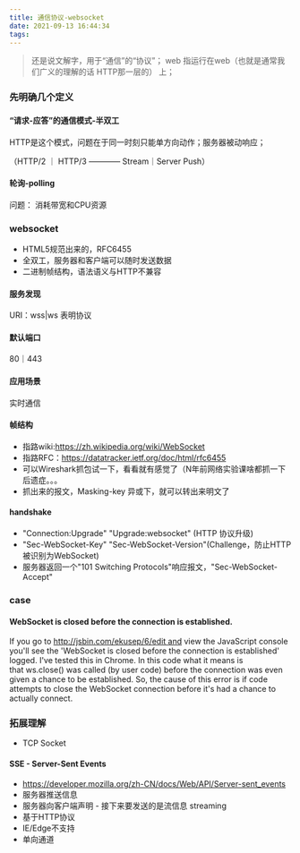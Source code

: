 ```yaml
---
title: 通信协议-websocket
date: 2021-09-13 16:44:34
tags:
---
```

> 还是说文解字，用于“通信”的“协议”； web 指运行在web（也就是通常我们广义的理解的话 HTTP那一层的） 上；

### 先明确几个定义

#### “请求-应答”的通信模式-半双工
HTTP是这个模式，问题在于同一时刻只能单方向动作；服务器被动响应；

（HTTP/2 ｜ HTTP/3  ———— Stream｜Server Push）

#### 轮询-polling
问题： 消耗带宽和CPU资源

### websocket
- HTML5规范出来的，RFC6455
- 全双工，服务器和客户端可以随时发送数据
- 二进制帧结构，语法语义与HTTP不兼容
#### 服务发现
URI：wss|ws 表明协议

#### 默认端口
80｜443

#### 应用场景
实时通信

#### 帧结构
- 指路wiki:https://zh.wikipedia.org/wiki/WebSocket
- 指路RFC：https://datatracker.ietf.org/doc/html/rfc6455
- 可以Wireshark抓包试一下，看看就有感觉了（N年前网络实验课啥都抓一下后遗症。。。
- 抓出来的报文，Masking-key 异或下，就可以转出来明文了

#### handshake
- "Connection:Upgrade" "Upgrade:websocket" (HTTP 协议升级)
- "Sec-WebSocket-Key" "Sec-WebSocket-Version"(Challenge，防止HTTP被识别为WebSocket)
- 服务器返回一个"101 Switching Protocols"响应报文，"Sec-WebSocket-Accept"

### case
#### WebSocket is closed before the connection is established.

If you go to http://jsbin.com/ekusep/6/edit and view the JavaScript console you'll see the 'WebSocket is closed before the connection is established' logged. I've tested this in Chrome.
In this code what it means is that ws.close() was called (by user code) before the connection was even given a chance to be established.
So, the cause of this error is if code attempts to close the WebSocket connection before it's had a chance to actually connect.
### 拓展理解
- TCP Socket
#### SSE - Server-Sent Events
- https://developer.mozilla.org/zh-CN/docs/Web/API/Server-sent_events
- 服务器推送信息
- 服务器向客户端声明 - 接下来要发送的是流信息 streaming
- 基于HTTP协议
- IE/Edge不支持
- 单向通道